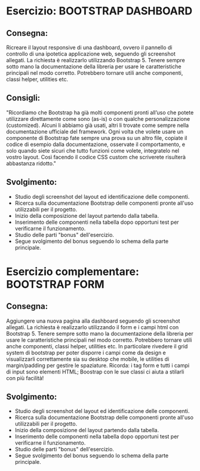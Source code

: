 Esercizio: BOOTSTRAP DASHBOARD
===

## Consegna:

Ricreare il layout responsive di una dashboard, ovvero il pannello di controllo di una ipotetica applicazione web, seguendo gli screenshot allegati.
La richiesta è realizzarlo utilizzando Bootstrap 5.
Tenere sempre sotto mano la documentazione della libreria per usare le caratteristiche principali nel modo corretto.
Potrebbero tornare utili anche componenti, classi helper, utilities etc.

## Consigli:

"Ricordiamo che Bootstrap ha già molti componenti pronti all’uso che potete utilizzare direttamente come sono (as-is) o con qualche personalizzazione (customized). Alcuni li abbiamo già usati, altri li trovate come sempre nella documentazione ufficiale del framework.
Ogni volta che volete usare un componente di Bootstrap fate sempre una prova su un altro file, copiate il codice di esempio dalla documentazione, osservate il comportamento, e solo quando siete sicuri che tutto funzioni come volete, integratelo nel vostro layout.
Così facendo il codice CSS custom che scriverete risulterà abbastanza ridotto."

## Svolgimento:

- Studio degli screenshot del layout ed identificazione delle componenti.
- Ricerca sulla documentazione Bootstrap delle componenti pronte all'uso utilizzabili per il progetto.
- Inizio della composizione del layout partendo dalla tabella.
- Inserimento delle componenti nella tabella dopo opportuni test per verificarne il funzionamento.
- Studio delle parti "bonus" dell'esercizio.
- Segue svolgimento del bonus seguendo lo schema della parte principale.



Esercizio complementare: BOOTSTRAP FORM
===

## Consegna:

Aggiungere una nuova pagina alla dashboard seguendo gli screenshot allegati.
La richiesta è realizzarlo utilizzando il form e i campi html con Bootstrap 5.
Tenere sempre sotto mano la documentazione della libreria per usare le caratteristiche principali nel modo corretto. Potrebbero tornare utili anche componenti, classi helper, utilities etc.
In particolare rivedere il grid system di bootstrap per poter disporre i campi come da design e visualizzarli correttamente sia su desktop che mobile, le utilities di margin/padding per gestire le spaziature.
Ricorda: i tag form e tutti i campi di input sono elementi HTML; Boostrap con le sue classi ci aiuta a stilarli con più facilità!

## Svolgimento:

- Studio degli screenshot del layout ed identificazione delle componenti.
- Ricerca sulla documentazione Bootstrap delle componenti pronte all'uso utilizzabili per il progetto.
- Inizio della composizione del layout partendo dalla tabella.
- Inserimento delle componenti nella tabella dopo opportuni test per verificarne il funzionamento.
- Studio delle parti "bonus" dell'esercizio.
- Segue svolgimento del bonus seguendo lo schema della parte principale.